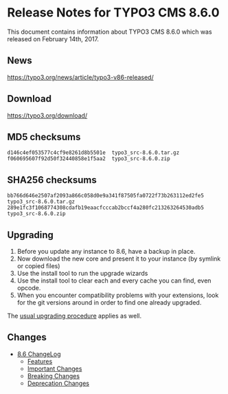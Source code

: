 Release Notes for TYPO3 CMS 8.6.0
=================================

This document contains information about TYPO3 CMS 8.6.0 which was
released on February 14th, 2017.

News
----

<https://typo3.org/news/article/typo3-v86-released/>

Download
--------

<https://typo3.org/download/>

MD5 checksums
-------------

    d146c4ef053577c4cf9e8261d8b5501e  typo3_src-8.6.0.tar.gz
    f060695607f92d50f32440858e1f5aa2  typo3_src-8.6.0.zip

SHA256 checksums
----------------

    bb766d646e2507af2093a866c058d0e9a341f87505fa0722f73b263112ed2fe5  typo3_src-8.6.0.tar.gz
    289e1fc3f1068774308cdafb19eaacfcccab2bccf4a280fc213263264530adb5  typo3_src-8.6.0.zip

Upgrading
---------

1.  Before you update any instance to 8.6, have a backup in place.
2.  Now download the new core and present it to your instance (by
    symlink or copied files)
3.  Use the install tool to run the upgrade wizards
4.  Use the install tool to clear each and every cache you can find,
    even opcode.
5.  When you encounter compatibility problems with your extensions, look
    for the git versions around in order to find one already upgraded.

The [usual upgrading
procedure](https://docs.typo3.org/typo3cms/InstallationGuide/) applies
as well.

Changes
-------

-   [8.6
    ChangeLog](https://docs.typo3.org/typo3cms/extensions/core/latest/Changelog/8.6/Index.html)
    -   [Features](https://docs.typo3.org/typo3cms/extensions/core/latest/Changelog/8.6/Index.html#features)
    -   [Important
        Changes](https://docs.typo3.org/typo3cms/extensions/core/latest/Changelog/8.6/Index.html#important)
    -   [Breaking
        Changes](https://docs.typo3.org/typo3cms/extensions/core/latest/Changelog/8.6/Index.html#breaking-changes)
    -   [Deprecation
        Changes](https://docs.typo3.org/typo3cms/extensions/core/latest/Changelog/8.6/Index.html#deprecation)


